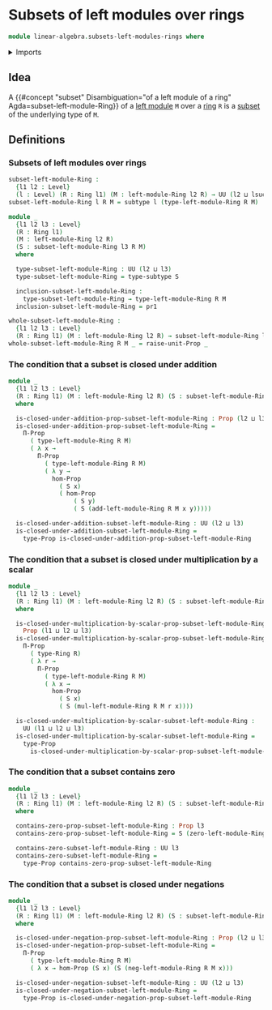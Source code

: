 # Subsets of left modules over rings

```agda
module linear-algebra.subsets-left-modules-rings where
```

<details><summary>Imports</summary>

```agda
open import foundation.conjunction
open import foundation.dependent-pair-types
open import foundation.propositions
open import foundation.subtypes
open import foundation.unit-type
open import foundation.universe-levels

open import linear-algebra.left-modules-rings

open import ring-theory.rings
```

</details>

## Idea

A
{{#concept "subset" Disambiguation="of a left module of a ring" Agda=subset-left-module-Ring}}
of a [left module](linear-algebra.left-modules-rings.md) `M` over a
[ring](ring-theory.rings.md) `R` is a [subset](foundation.subtypes.md) of the
underlying type of `M`.

## Definitions

### Subsets of left modules over rings

```agda
subset-left-module-Ring :
  {l1 l2 : Level}
  (l : Level) (R : Ring l1) (M : left-module-Ring l2 R) → UU (l2 ⊔ lsuc l)
subset-left-module-Ring l R M = subtype l (type-left-module-Ring R M)

module _
  {l1 l2 l3 : Level}
  (R : Ring l1)
  (M : left-module-Ring l2 R)
  (S : subset-left-module-Ring l3 R M)
  where

  type-subset-left-module-Ring : UU (l2 ⊔ l3)
  type-subset-left-module-Ring = type-subtype S

  inclusion-subset-left-module-Ring :
    type-subset-left-module-Ring → type-left-module-Ring R M
  inclusion-subset-left-module-Ring = pr1

whole-subset-left-module-Ring :
  {l1 l2 l3 : Level}
  (R : Ring l1) (M : left-module-Ring l2 R) → subset-left-module-Ring l3 R M
whole-subset-left-module-Ring R M _ = raise-unit-Prop _
```

### The condition that a subset is closed under addition

```agda
module _
  {l1 l2 l3 : Level}
  (R : Ring l1) (M : left-module-Ring l2 R) (S : subset-left-module-Ring l3 R M)
  where

  is-closed-under-addition-prop-subset-left-module-Ring : Prop (l2 ⊔ l3)
  is-closed-under-addition-prop-subset-left-module-Ring =
    Π-Prop
      ( type-left-module-Ring R M)
      ( λ x →
        Π-Prop
          ( type-left-module-Ring R M)
          ( λ y →
            hom-Prop
              ( S x)
              ( hom-Prop
                  ( S y)
                  ( S (add-left-module-Ring R M x y)))))

  is-closed-under-addition-subset-left-module-Ring : UU (l2 ⊔ l3)
  is-closed-under-addition-subset-left-module-Ring =
    type-Prop is-closed-under-addition-prop-subset-left-module-Ring
```

### The condition that a subset is closed under multiplication by a scalar

```agda
module _
  {l1 l2 l3 : Level}
  (R : Ring l1) (M : left-module-Ring l2 R) (S : subset-left-module-Ring l3 R M)
  where

  is-closed-under-multiplication-by-scalar-prop-subset-left-module-Ring :
    Prop (l1 ⊔ l2 ⊔ l3)
  is-closed-under-multiplication-by-scalar-prop-subset-left-module-Ring =
    Π-Prop
      ( type-Ring R)
      ( λ r →
        Π-Prop
          ( type-left-module-Ring R M)
          ( λ x →
            hom-Prop
              ( S x)
              ( S (mul-left-module-Ring R M r x))))

  is-closed-under-multiplication-by-scalar-subset-left-module-Ring :
    UU (l1 ⊔ l2 ⊔ l3)
  is-closed-under-multiplication-by-scalar-subset-left-module-Ring =
    type-Prop
      is-closed-under-multiplication-by-scalar-prop-subset-left-module-Ring
```

### The condition that a subset contains zero

```agda
module _
  {l1 l2 l3 : Level}
  (R : Ring l1) (M : left-module-Ring l2 R) (S : subset-left-module-Ring l3 R M)
  where

  contains-zero-prop-subset-left-module-Ring : Prop l3
  contains-zero-prop-subset-left-module-Ring = S (zero-left-module-Ring R M)

  contains-zero-subset-left-module-Ring : UU l3
  contains-zero-subset-left-module-Ring =
    type-Prop contains-zero-prop-subset-left-module-Ring
```

### The condition that a subset is closed under negations

```agda
module _
  {l1 l2 l3 : Level}
  (R : Ring l1) (M : left-module-Ring l2 R) (S : subset-left-module-Ring l3 R M)
  where

  is-closed-under-negation-prop-subset-left-module-Ring : Prop (l2 ⊔ l3)
  is-closed-under-negation-prop-subset-left-module-Ring =
    Π-Prop
      ( type-left-module-Ring R M)
      ( λ x → hom-Prop (S x) (S (neg-left-module-Ring R M x)))

  is-closed-under-negation-subset-left-module-Ring : UU (l2 ⊔ l3)
  is-closed-under-negation-subset-left-module-Ring =
    type-Prop is-closed-under-negation-prop-subset-left-module-Ring
```
